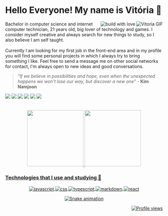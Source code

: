
# Hello Everyone! My name is Vitória 🌺
<img align="right" alt="Vitoria GIF" src="https://i.picasion.com/pic92/b906285d2fa2de7234f73153a3d5ef04.gif" />
<img align="right" alt="build with love" src="http://ForTheBadge.com/images/badges/built-with-love.svg" />
<p>
Bachelor in computer science and internet computer technician, 21 years old, big lover of technology and games. I consider myself creative and always search for new things to study, so I also believe I am self taught.<br/><br/> Currently I am looking for my first job in the front-end area and in my profile you will find some personal projects in which I always try to bring something I like. Feel free to send a message me on other social networks for contact, I'm always open to new ideas and good conversations.</p>

> *"If we believe in possibilities and hope, even when the unexpected happens we won't lose our way, but discover a new one"* - **Kim Namjoon**

<div> 
<a href="https://www.instagram.com/marelps/" target="_blank"><img src="https://img.shields.io/badge/-Instagram-%23E4405F?style=for-the-badge&logo=instagram&logoColor=white" target="_blank"></a>
<a href="https://www.linkedin.com/in/vitoriagarrucho/" target="_blank"><img src="https://img.shields.io/badge/-LinkedIn-%230077B5?style=for-the-badge&logo=linkedin&logoColor=white" target="_blank"></a> 
<a href="https://www.youtube.com/channel/UC4_b8tjvj5Ny75CThuxB9Zw" target="_blank"><img src="https://img.shields.io/badge/YouTube-FF0000?style=for-the-badge&logo=youtube&logoColor=white" target="_blank"></a>
 <a href="https://twitch.tv/marelps" target="_blank"><img src="https://img.shields.io/badge/Twitch-9146FF?style=for-the-badge&logo=twitch&logoColor=white" target="_blank"></a>
 <a href="mailto:vitoriagarrucho@gmail.com"><img src="https://img.shields.io/badge/-Gmail-%23333?style=for-the-badge&logo=gmail&logoColor=white" target="_blank"></a>
 <a href="https://twitter.com/piterparquinho" target="_blank"><img src="https://img.shields.io/badge/Twitter-1DA1F2?style=for-the-badge&logo=twitter&logoColor=white" target="_blank"></a>
</div><br/><br/>

<div align="center">
<a href="https://github.com/marelps">
<img height="180em" src="https://github-readme-stats.vercel.app/api?username=marelps&show_icons=true&theme=dracula&include_all_commits=true&count_private=true"/>
<img height="180em" src="https://github-readme-stats.vercel.app/api/top-langs/?username=marelps&layout=compact&langs_count=7&theme=dracula"/>
</div>

### Technologies that I use and studying 🌹
<div style="display: inline_block" align="center">
<img align="center" alt="javascript" src="https://img.shields.io/badge/JavaScript-323330?style=for-the-badge&logo=javascript&logoColor=F7DF1E" />
<img align="center" alt="css" src="https://img.shields.io/badge/CSS-239120?&style=for-the-badge&logo=css3&logoColor=white" />
<img align="center" alt="typescript" src="https://img.shields.io/badge/TypeScript-007ACC?style=for-the-badge&logo=typescript&logoColor=white" />
<img align="center" alt="markdown" src="https://img.shields.io/badge/Markdown-000000?style=for-the-badge&logo=markdown&logoColor=white" />
<img align="center" alt="react" src="https://img.shields.io/badge/React-20232A?style=for-the-badge&logo=react&logoColor=61DAFB" /> 
<br/></div>

<div align="center">
 
![Snake animation](https://github.com/marelps/marelps/blob/output/github-contribution-grid-snake.svg) 
 <p align="right"> <img src="https://komarev.com/ghpvc/?username=marelps&color=red" alt="Profile views" /> </p>
 
</div>

